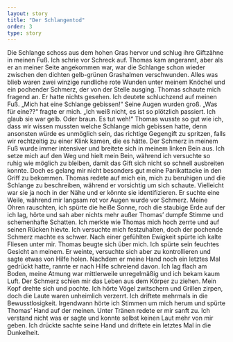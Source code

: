 ```yaml
---
layout: story
title: "Der Schlangentod"
order: 3
type: story
---
```


Die Schlange schoss aus dem hohen Gras hervor und schlug ihre Giftzähne in meinen Fuß. Ich schrie vor Schreck auf. Thomas kam angerannt, aber als er an meiner Seite angekommen war, war die Schlange schon wieder zwischen den dichten gelb-grünen Grashalmen verschwunden. Alles was blieb waren zwei winzige rundliche rote Wunden unter meinem Knöchel und ein pochender Schmerz, der von der Stelle ausging. Thomas schaute mich fragend an. Er hatte nichts gesehen. Ich deutete schluchzend auf meinen Fuß. „Mich hat eine Schlange gebissen!“ Seine Augen wurden groß. „Was für eine??“ fragte er mich. „Ich weiß nicht, es ist so plötzlich passiert. Ich glaub sie war gelb. Oder braun. Es tut weh!“ Thomas wusste so gut wie ich, dass wir wissen mussten welche Schlange mich gebissen hatte, denn ansonsten würde es unmöglich sein, das richtige Gegengift zu spritzen, falls wir rechtzeitig zu einer Klink kamen, die es hätte. Der Schmerz in meinem Fuß wurde immer intensiver und breitete sich in meinem linken Bein aus. Ich setze mich auf den Weg und hielt mein Bein, während ich versuchte so ruhig wie möglich zu bleiben, damit das Gift sich nicht so schnell ausbreiten konnte. Doch es gelang mir nicht besonders gut meine Panikattacke in den Griff zu bekommen. Thomas redete auf mich ein, mich zu beruhigen und die Schlange zu beschreiben, während er vorsichtig um sich schaute. Vielleicht war sie ja noch in der Nähe und er könnte sie identifizieren. Er suchte eine Weile, während mir langsam rot vor Augen wurde vor Schmerz. Meine Ohren rauschten, ich spürte die heiße Sonne, roch die staubige Erde auf der ich lag, hörte und sah aber nichts mehr außer Thomas’ dumpfe Stimme und schemenhafte Schatten. Ich merkte wie Thomas mich hoch zerrte und auf seinen Rücken hievte. Ich versuchte mich festzuhalten, doch der pochende Schmerz machte es schwer. Nach einer gefühlten Ewigkeit spürte ich kalte Fliesen unter mir. Thomas beugte sich über mich. Ich spürte sein feuchtes Gesicht an meinem. Er weinte, versuchte sich aber zu kontrollieren und sagte etwas von Hilfe holen. Nachdem er meine Hand noch ein letztes Mal gedrückt hatte, rannte er nach Hilfe schreiend davon. Ich lag flach am Boden, meine Atmung war mittlerweile unregelmäßig und ich bekam kaum Luft. Der Schmerz schien mir das Leben aus dem Körper zu ziehen. Mein Kopf drehte sich und pochte. Ich hörte Vögel zwitschern und Grillen zirpen, doch die Laute waren unheimlich verzerrt. Ich driftete mehrmals in die Bewusstlosigkeit. Irgendwann hörte ich Stimmen um mich herum und spürte Thomas’ Hand auf der meinen. Unter Tränen redete er mir sanft zu. Ich verstand nicht was er sagte und konnte selbst keinen Laut mehr von mir geben. Ich drückte sachte seine Hand und driftete ein letztes Mal in die Dunkelheit.
